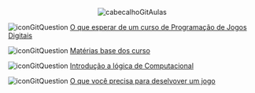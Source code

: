 <div align="center">

![cabecalhoGitAulas](https://github.com/user-attachments/assets/2adf0a8f-5906-4d5b-909a-4cfea1855c27)

</div>

![iconGitQuestion](https://github.com/user-attachments/assets/9f73cbfb-97a3-4655-80bb-8e923ebde72e) [O que esperar de um curso de Programação de Jogos Digitais](https://github.com/brunamota/ProgramacaoDeJogosDigitais/blob/main/Slides/O%20que%20esperar%20de%20um%20curso%20de%20Programa%C3%A7%C3%A3o%20de%20Jogos%20Digitais.pdf)

![iconGitQuestion](https://github.com/user-attachments/assets/9f73cbfb-97a3-4655-80bb-8e923ebde72e) [Matérias base dos curso](https://github.com/brunamota/ProgramacaoDeJogosDigitais/blob/main/Slides/Mat%C3%A9rias%20bases%20do%20curso.pdf)

![iconGitQuestion](https://github.com/user-attachments/assets/9f73cbfb-97a3-4655-80bb-8e923ebde72e) [Introdução a lógica de Computacional](https://github.com/brunamota/ProgramacaoDeJogosDigitais/blob/main/Slides/Introdu%C3%A7%C3%A3o%20a%20l%C3%B3gica%20de%20Computacional.pdf)

![iconGitQuestion](https://github.com/user-attachments/assets/9f73cbfb-97a3-4655-80bb-8e923ebde72e) [O que você precisa para deselvover um jogo](https://github.com/brunamota/ProgramacaoDeJogosDigitais/blob/main/Slides/O%20que%20voc%C3%AA%20precisa%20para%20deselvover%20um%20jogo.pdf)



